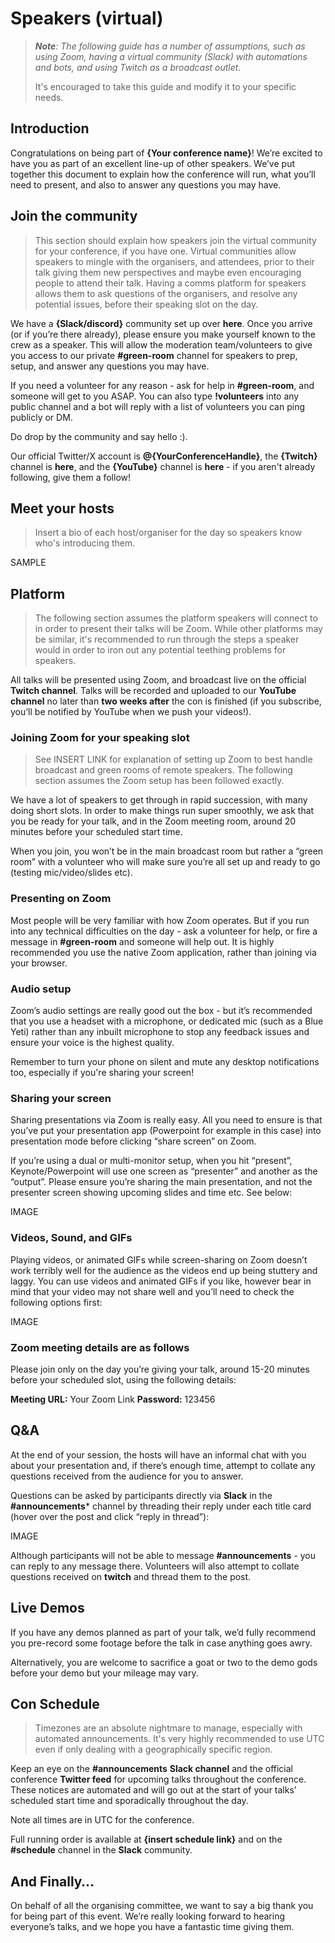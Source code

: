 
# Speakers (virtual)

> _**Note**: The following guide has a number of assumptions, such as using Zoom, having a virtual community (Slack) with automations and bots, and using Twitch as a broadcast outlet._
> 
>  It's encouraged to take this guide and modify it to your specific needs.

## Introduction

Congratulations on being part of **{Your conference name}**! We’re excited to have you as part of an excellent line-up of other speakers. We’ve put together this document to explain how the conference will run, what you’ll need to present, and also to answer any questions you may have.

## Join the community

> This section should explain how speakers join the virtual community for your conference, if you have one. Virtual communities allow speakers to mingle with the organisers, and attendees, prior to their talk giving them new perspectives and maybe even encouraging people to attend their talk. Having a comms platform for speakers allows them to ask questions of the organisers, and resolve any potential issues, before their speaking slot on the day.

We have a **{Slack/discord}** community set up over **here**. Once you arrive (or if you’re there already), please ensure you make yourself known to the crew as a speaker. This will allow the moderation team/volunteers to give you access to our private **#green-room** channel for speakers to prep, setup, and answer any questions you may have.

If you need a volunteer for any reason - ask for help in **#green-room**, and someone will get to you ASAP. You can also type **!volunteers** into any public channel and a bot will reply with a list of volunteers you can ping publicly or DM.

Do drop by the community and say hello :).

Our official Twitter/X account is **@{YourConferenceHandle}**, the **{Twitch}** channel is **here**, and the **{YouTube}** channel is **here** - if you aren't already following, give them a follow!

## Meet your hosts

> Insert a bio of each host/organiser for the day so speakers know who's introducing them.

SAMPLE

## Platform

> The following section assumes the platform speakers will connect to in order to present their talks will be Zoom. While other platforms may be similar, it's recommended to run through the steps a speaker would in order to iron out any potential teething problems for speakers.

All talks will be presented using Zoom, and broadcast live on the official **Twitch channel**. Talks will be recorded and uploaded to our **YouTube channel** no later than **two weeks after** the con is finished (if you subscribe, you’ll be notified by YouTube when we push your videos!).

### Joining Zoom for your speaking slot

> See INSERT LINK for explanation of setting up Zoom to best handle broadcast and green rooms of remote speakers. The following section assumes the Zoom setup has been followed exactly.

We have a lot of speakers to get through in rapid succession, with many doing short slots. In order to make things run super smoothly, we ask that you be ready for your talk, and in the Zoom meeting room, around 20 minutes before your scheduled start time.

When you join, you won’t be in the main broadcast room but rather a “green room” with a volunteer who will make sure you’re all set up and ready to go (testing mic/video/slides etc).

### Presenting on Zoom

Most people will be very familiar with how Zoom operates. But if you run into any technical difficulties on the day - ask a volunteer for help, or fire a message in **#green-room** and someone will help out. It is highly recommended you use the native Zoom application, rather than joining via your browser.

### Audio setup

Zoom’s audio settings are really good out the box - but it’s recommended that you use a headset with a microphone, or dedicated mic (such as a Blue Yeti) rather than any inbuilt microphone to stop any feedback issues and ensure your voice is the highest quality.

Remember to turn your phone on silent and mute any desktop notifications too, especially if you're sharing your screen!

### Sharing your screen

Sharing presentations via Zoom is really easy. All you need to ensure is that you’ve put your presentation app (Powerpoint for example in this case) into presentation mode before clicking “share screen” on Zoom.

If you’re using a dual or multi-monitor setup, when you hit “present”, Keynote/Powerpoint will use one screen as “presenter” and another as the “output”. Please ensure you’re sharing the main presentation, and not the presenter screen showing upcoming slides and time etc. See below:

IMAGE

### Videos, Sound, and GIFs

Playing videos, or animated GIFs while screen-sharing on Zoom doesn’t work terribly well for the audience as the videos end up being stuttery and laggy. You can use videos and animated GIFs if you like, however bear in mind that your video may not share well and you’ll need to check the following options first:

IMAGE

### Zoom meeting details are as follows

Please join only on the day you’re giving your talk, around 15-20 minutes before your scheduled slot, using the following details:

**Meeting URL:** Your Zoom Link
**Password:** 123456

## Q&A

At the end of your session, the hosts will have an informal chat with you about your presentation and, if there’s enough time, attempt to collate any questions received from the audience for you to answer.

Questions can be asked by participants directly via **Slack** in the **#announcements*** channel by threading their reply under each title card (hover over the post and click “reply in thread”):

IMAGE

Although participants will not be able to message **#announcements** - you can reply to any message there. Volunteers will also attempt to collate questions received on **twitch** and thread them to the post.

## Live Demos

If you have any demos planned as part of your talk, we’d fully recommend you pre-record some footage before the talk in case anything goes awry.

Alternatively, you are welcome to sacrifice a goat or two to the demo gods before your demo but your mileage may vary.

## Con Schedule

> Timezones are an absolute nightmare to manage, especially with automated announcements. It's very highly recommended to use UTC even if only dealing with a geographically specific region.

Keep an eye on the **#announcements**  **Slack channel** and the official conference **Twitter feed** for upcoming talks throughout the conference. These notices are automated and will go out at the start of your talks’ scheduled start time and sporadically throughout the day.

Note all times are in UTC for the conference.

Full running order is available at **{insert schedule link}** and on the **#schedule** channel in the **Slack** community.

## And Finally…

On behalf of all the organising committee, we want to say a big thank you for being part of this event. We’re really looking forward to hearing everyone’s talks, and we hope you have a fantastic time giving them.